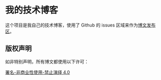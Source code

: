 # 我的技术博客

这个项目是我自己的技术博客，使用了 Github 的 issues 区域来作为[博文发布区](https://github.com/lmk123/blog/issues)。

## 版权声明

如非特别声明，所有博文都使用以下许可：

[署名-非商业性使用-禁止演绎 4.0](http://creativecommons.org/licenses/by-nc-nd/4.0/deed.zh)

